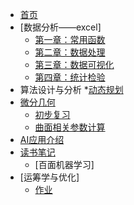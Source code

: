 * [首页](/)
* [数据分析——excel]
    * [第一章：常用函数](/docs/函数.md)
    * [第二章：数据处理](/docs/数据处理.md)
    * [第三章：数据可视化](/docs/数据可视化.md)
    * [第四章：统计检验](/docs/统计检验.md)
* 算法设计与分析
    *[动态规划](动态规划.md)
* [微分几何](/docs/目录.md)
    * [初步复习](/docs/初步复习.md)
    * [曲面相关参数计算](曲面技巧.md)
* [AI应用介绍](api.md)
* [读书笔记](advanced.md)
    * [百面机器学习]
* [运筹学与优化]
    * [作业](/docs/2025-04-25.pdf)